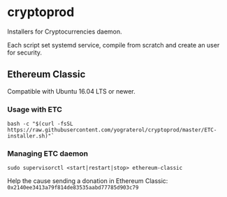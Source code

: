# cryptoprod

Installers for Cryptocurrencies daemon.

Each script set systemd service, compile from scratch and create an user for security.

## Ethereum Classic

Compatible with Ubuntu 16.04 LTS or newer.

### Usage with ETC

```shell
bash -c "$(curl -fsSL https://raw.githubusercontent.com/yograterol/cryptoprod/master/ETC-installer.sh)"`
```

### Managing ETC daemon

```shell
sudo supervisorctl <start|restart|stop> ethereum-classic
```

Help the cause sending a donation in Ethereum Classic: `0x2140ee3413a79f814de83535aabd77785d903c79`
